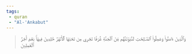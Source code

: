 ```yaml
---
tags: 
 - quran 
 - "Al-'Ankabut"
---
```


> وَٱلَّذِينَ ءَامَنُواْ وَعَمِلُواْ ٱلصَّـٰلِحَٰتِ لَنُبَوِّئَنَّهُم مِّنَ ٱلۡجَنَّةِ غُرَفٗا تَجۡرِي مِن تَحۡتِهَا ٱلۡأَنۡهَٰرُ خَٰلِدِينَ فِيهَاۚ نِعۡمَ أَجۡرُ ٱلۡعَٰمِلِينَ
